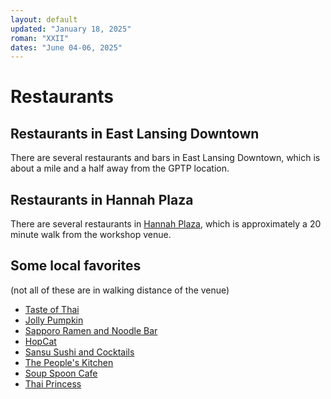 ```yaml
---
layout: default
updated: "January 18, 2025"
roman: "XXII"
dates: "June 04-06, 2025"
---
```


# Restaurants

## Restaurants in East Lansing Downtown

There are several restaurants and bars in East Lansing Downtown, which is about a mile and a half away from the GPTP location.

## Restaurants in Hannah Plaza

There are several restaurants in [Hannah Plaza](https://maps.app.goo.gl/8oUXuGJKJd3eBjgn9), which is approximately a 20 minute walk from the workshop venue.

## Some local favorites

(not all of these are in walking distance of the venue)

- [Taste of Thai](https://maps.app.goo.gl/MJwccq29Z1WYUwv99)
- [Jolly Pumpkin](https://maps.app.goo.gl/LYwDvsnkvoSEzrSb6)
- [Sapporo Ramen and Noodle Bar](https://maps.app.goo.gl/eXaSqwxMsA7MxqLT7)
- [HopCat](https://maps.app.goo.gl/82BmbGiW8HmUAoiT6)
- [Sansu Sushi and Cocktails](https://maps.app.goo.gl/jpjZhppEcaUEFruc9)
- [The People's Kitchen](https://maps.app.goo.gl/rjoiUWcZnV2AztqZ7)
- [Soup Spoon Cafe](https://maps.app.goo.gl/fjJBgSXBgZK2mpU37)
- [Thai Princess](https://maps.app.goo.gl/247DgiacTDhDe2s88)

<!-- TODO: more local recommendations? -->
